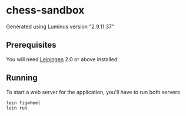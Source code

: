 # chess-sandbox

Generated using Luminus version "2.9.11.37"

## Prerequisites

You will need [Leiningen][1] 2.0 or above installed.

[1]: https://github.com/technomancy/leiningen

## Running

To start a web server for the application, you'll have to run both servers
    
    lein figwheel
    lein run

